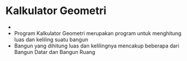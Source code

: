 # Kalkulator Geometri

- 
- Program Kalkulator Geometri merupakan program untuk menghitung luas dan keliling suatu bangun
- Bangun yang dihitung luas dan kelilingnya mencakup beberapa dari Bangun Datar dan Bangun Ruang
